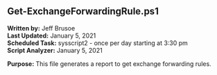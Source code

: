 ## Get-ExchangeForwardingRule.ps1

**Written by:** Jeff Brusoe<br>
**Last Updated:** January 5, 2021<br>
**Scheduled Task:** sysscript2 - once per day starting at 3:30 pm<br>
**Script Analyzer:** January 5, 2021

**Purpose:** This file generates a report to get exchange forwarding rules.
